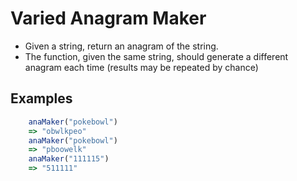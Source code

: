 # Varied Anagram Maker

- Given a string, return an anagram of the string. 
- The function, given the same string, should generate a different anagram each time (results may be repeated by chance)

## Examples
```javascript
    anaMaker("pokebowl")
    => "obwlkpeo"
    anaMaker("pokebowl")
    => "pboowelk"
    anaMaker("111115")
    => "511111"
```